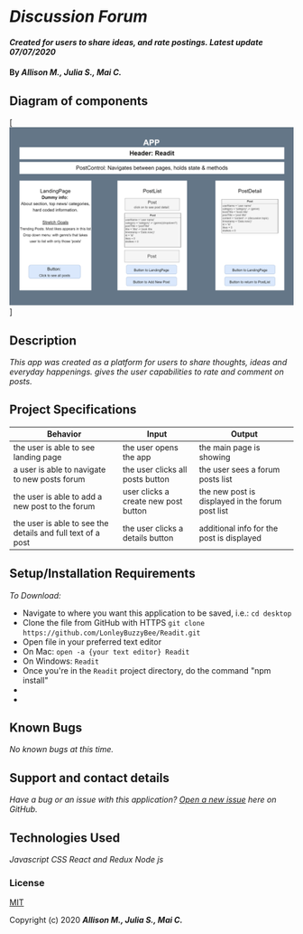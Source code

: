 # _Discussion Forum_

#### _Created for users to share ideas, and rate postings. Latest update 07/07/2020_

#### By _**Allison M., Julia S., Mai C.**_

## Diagram of components

[![ diagram of components](./public/diagram.png)]

## Description

_This app was created as a platform for users to share thoughts, ideas and everyday happenings. gives the user capabilities to rate and comment on posts._

## Project Specifications

| Behavior | Input | Output |
|---|---|---|
|the user is able to see landing page | the user opens the app | the main page is showing |
| a user is able to navigate to new posts forum | the user clicks all posts button| the user sees a forum posts list |
| the user is able to add a new post to the forum | user clicks a create new post button | the new post is displayed in the forum post list |
|the user is able to see the details and full text of a post |the user clicks a details button| additional info for the post is displayed|

## Setup/Installation Requirements

_To Download:_

* Navigate to where you want this application to be saved, i.e.:
```cd desktop```
* Clone the file from GitHub with HTTPS
```git clone https://github.com/LonleyBuzzyBee/Readit.git```
* Open file in your preferred text editor
* On Mac: ```open -a {your text editor} Readit```
* On Windows: ```Readit```
* Once you're in the ```Readit``` project directory, do the command "npm install"
*
*


## Known Bugs

_No known bugs at this time._

## Support and contact details

_Have a bug or an issue with this application? [Open a new issue](https://github.com/LonleyBuzzyBee/Readit/issues) here on GitHub._

## Technologies Used

_Javascript_
_CSS_
_React and Redux_
_Node js_

### License

[MIT](https://choosealicense.com/licenses/mit/)

Copyright (c) 2020 **_Allison M., Julia S., Mai C._**
